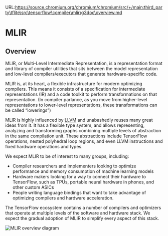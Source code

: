 URL:https://source.chromium.org/chromium/chromium/src/+/main:third_party\tflite\src\tensorflow\compiler\mlir\g3doc\overview.md
# MLIR

## Overview

MLIR, or Multi-Level Intermediate Representation, is a representation format
and library of compiler utilities that sits between the model representation
and low-level compilers/executors that generate hardware-specific code.

MLIR is, at its heart, a flexible infrastructure for modern optimizing
compilers. This means it consists of a specification for intermediate
representations (IR) and a code toolkit to perform transformations on that
representation. (In compiler parlance, as you move from higher-level
representations to lower-level representations, these transformations can be
called “lowerings”)

MLIR is highly influenced by [LLVM](https://llvm.org/) and unabashedly reuses
many great ideas from it. It has a flexible type system, and allows
representing, analyzing and transforming graphs combining multiple levels of
abstraction in the same compilation unit. These abstractions include TensorFlow
operations, nested polyhedral loop regions, and even LLVM instructions and fixed
hardware operations and types.

We expect MLIR to be of interest to many groups, including:

*   Compiler researchers and implementers looking to optimize performance and
    memory consumption of machine learning models
*   Hardware makers looking for a way to connect their hardware to TensorFlow,
    such as TPUs, portable neural hardware in phones, and other custom ASICs
*   People writing language bindings that want to take advantage of optimizing
    compilers and hardware acceleration.

The TensorFlow ecosystem contains a number of compilers and optimizers that
operate at multiple levels of the software and hardware stack. We expect the
gradual adoption of MLIR to simplify every aspect of this stack.

<img alt="MLIR overview diagram" src="./images/mlir-infra.svg"/>
